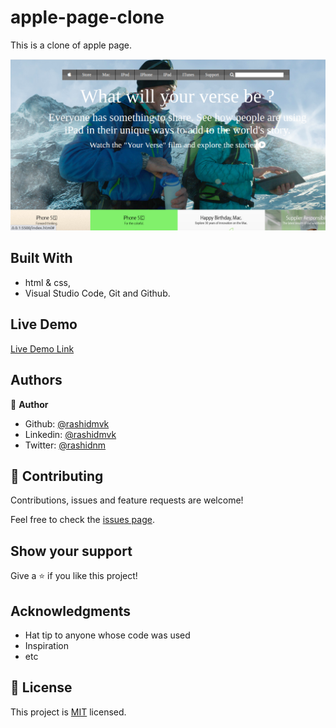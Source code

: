 # apple-page-clone
This is a clone of apple page.

![screenshot](images/scrnshot.png)

## Built With

- html & css,
- Visual Studio Code, Git and Github.

## Live Demo
[Live Demo Link](https://raw.githack.com/rashidmvk/apple-page-clone/feature/index.html)

## Authors

👤 **Author**

- Github: [@rashidmvk](https://github.com/rashidmvk)
- Linkedin: [@rashidmvk](https://www.linkedin.com/in/rashidmvk)
- Twitter: [@rashidnm](https:www.twitter.com/rashidnm)

## 🤝 Contributing

Contributions, issues and feature requests are welcome!

Feel free to check the [issues page](issues/).

## Show your support

Give a ⭐️ if you like this project!

## Acknowledgments

- Hat tip to anyone whose code was used
- Inspiration
- etc

## 📝 License

This project is [MIT](lic.url) licensed.
